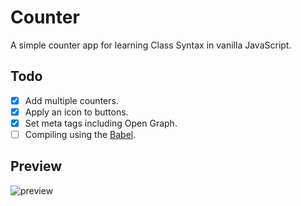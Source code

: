 # Counter

A simple counter app for learning Class Syntax in vanilla JavaScript.

## Todo
- [x] Add multiple counters.
- [x] Apply an icon to buttons.
- [x] Set meta tags including Open Graph.
- [ ] Compiling using the [Babel](https://babeljs.io/).

## Preview
![preview](.src/asset/preview.png)
